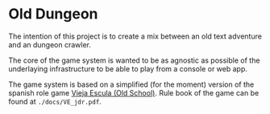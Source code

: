 Old Dungeon
===============

The intention of this project is to create a mix between an old text adventure and an dungeon crawler. 

The core of the game system is wanted to be as agnostic as possible of the underlaying infrastructure to be able to play from a console or web app.

The game system is based on a simplified (for the moment) version of the spanish role game [Vieja Escula (Old School)](http://viejaescuela.nogarung.com/vieja-escuela-el-juego-de-rol/). Rule book of the game can be found at `./docs/VE_jdr.pdf`.
